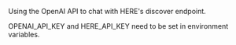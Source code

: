 Using the OpenAI API to chat with HERE's discover endpoint. 

OPENAI_API_KEY and HERE_API_KEY need to be set in environment variables.
